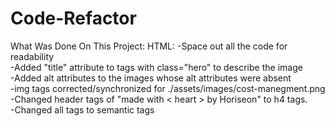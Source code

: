 # Code-Refactor

What Was Done On This Project:
HTML:
-Space out all the code for readability<br>
-Added "title" attribute to tags with class="hero" to describe the image<br>
-Added alt attributes to the images whose alt attributes were absent<br>
-img tags corrected/synchronized for ./assets/images/cost-manegment.png<br>
-Changed header tags of "made with < heart > by Horiseon" to h4 tags. <br>
-Changed all tags to semantic tags
